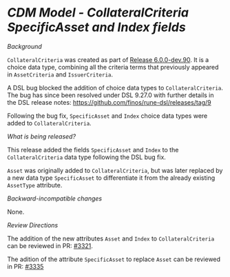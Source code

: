 # *CDM Model - CollateralCriteria SpecificAsset and Index fields*

_Background_

`CollateralCriteria` was created as part of [Release 6.0.0-dev.90](https://github.com/finos/common-domain-model/releases/tag/6.0.0-dev.90). It is a choice data type, combining all the criteria terms that previously appeared in `AssetCriteria` and `IssuerCriteria`.


A DSL bug blocked the addition of choice data types to `CollateralCriteria`. The bug has since been resolved under DSL 9.27.0 with further details in the DSL release notes: https://github.com/finos/rune-dsl/releases/tag/9

Following the bug fix, `SpecificAsset` and `Index` choice data types were added to `CollateralCriteria`. 

_What is being released?_

This release added the fields `SpecificAsset` and `Index` to the `CollateralCriteria` data type following the DSL bug fix.

`Asset` was originally added to `CollateralCriteria`, but was later replaced by a new data type `SpecificAsset` to differentiate it from the already existing `AssetType` attribute.

_Backward-incompatible changes_

None.

_Review Directions_

The addition of the new attributes `Asset` and `Index` to `CollateralCriteria` can be reviewed in PR: [#3321](https://github.com/finos/common-domain-model/pull/3321).

The adition of the attribute `SpecificAsset` to replace `Asset` can be reviewed in PR: [#3335]([url](https://github.com/finos/common-domain-model/pull/3335))
